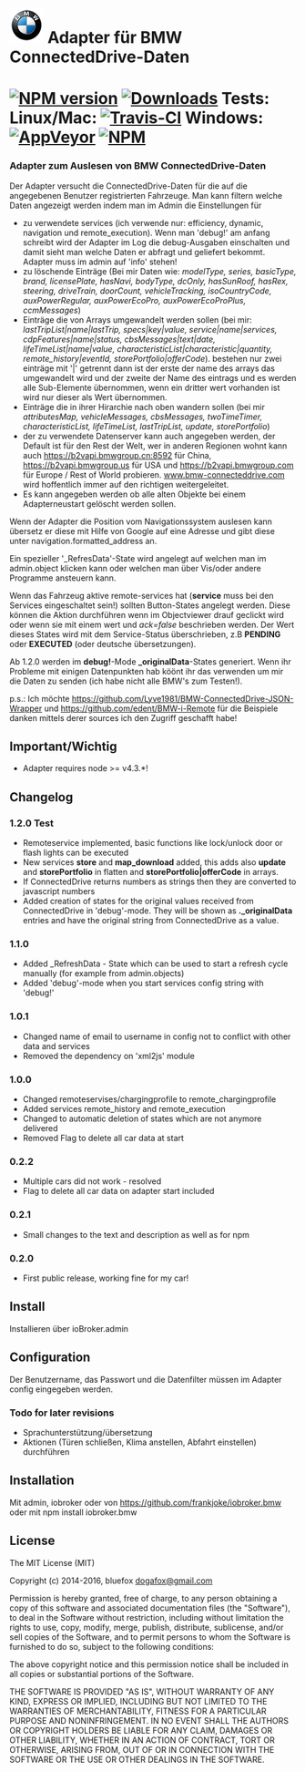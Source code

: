 # ![Logo](admin/bmw.png) Adapter für BMW ConnectedDrive-Daten

[![NPM version](http://img.shields.io/npm/v/iobroker.bmw.svg)](https://www.npmjs.com/package/iobroker.bmw)
[![Downloads](https://img.shields.io/npm/dm/iobroker.bmw.svg)](https://www.npmjs.com/package/iobroker.bmw)
**Tests:** Linux/Mac: [![Travis-CI](http://img.shields.io/travis/frankjoke/iobroker.bmw/master.svg)](https://travis-ci.org/frankjoke/iobroker.bmw)
Windows: [![AppVeyor](https://ci.appveyor.com/api/projects/status/github/frankjoke/ioBroker.bmw?branch=master&svg=true)](https://ci.appveyor.com/project/frankjoke/ioBroker-bmw/)
[![NPM](https://nodei.co/npm/iobroker.bmw.png?downloads=true)](https://nodei.co/npm/iobroker.bmw/)
==============
### Adapter zum Auslesen von BMW ConnectedDrive-Daten
Der Adapter versucht die ConnectedDrive-Daten für die auf die angegebenen Benutzer registrierten Fahrzeuge.
Man kann filtern welche Daten angezeigt werden indem man im Admin die Einstellungen für

* zu verwendete services (ich verwende nur: efficiency, dynamic, navigation und remote_execution). Wenn man 'debug!' am anfang schreibt wird der Adapter im Log die debug-Ausgaben einschalten und damit sieht man welche Daten er abfragt und geliefert bekommt. Adapter muss im admin auf 'info' stehen!
* zu löschende Einträge (Bei mir Daten wie: *modelType, series, basicType, brand, licensePlate, hasNavi, bodyType, dcOnly, hasSunRoof, hasRex, steering, driveTrain, doorCount, vehicleTracking, isoCountryCode, auxPowerRegular, auxPowerEcoPro, auxPowerEcoProPlus, ccmMessages*)
* Einträge die von Arrays umgewandelt werden sollen (bei mir: *lastTripList|name|lastTrip, specs|key|value, service|name|services, cdpFeatures|name|status, cbsMessages|text|date, lifeTimeList|name|value, characteristicList|characteristic|quantity, remote_history|eventId, storePortfolio|offerCode*). bestehen nur zwei einträge mit '|' getrennt dann ist der erste der name des arrays das umgewandelt wird und der zweite der Name des eintrags und es werden alle Sub-Elemente übernommen, wenn ein dritter wert vorhanden ist wird nur dieser als Wert übernommen.
* Einträge die in ihrer Hirarchie nach oben wandern sollen (bei mir *attributesMap, vehicleMessages, cbsMessages, twoTimeTimer, characteristicList, lifeTimeList, lastTripList, update, storePortfolio*)
* der zu verwendete Datenserver kann auch angegeben werden, der Default ist für den Rest der Welt, wer in anderen Regionen wohnt kann auch <https://b2vapi.bmwgroup.cn:8592> für China, <https://b2vapi.bmwgroup.us> für USA und <https://b2vapi.bmwgroup.com> für Europe / Rest of World probieren. www.bmw-connecteddrive.com wird hoffentlich immer auf den richtigen weitergeleitet.
* Es kann angegeben werden ob alle alten Objekte bei einem Adapterneustart gelöscht werden sollen.

Wenn der Adapter die Position vom Navigationssystem auslesen kann übersetz er diese mit Hilfe von Google auf eine Adresse und gibt diese unter navigation.formatted_address an.

Ein spezieller '_RefresData'-State wird angelegt auf welchen man im admin.object klicken kann oder welchen man über Vis/oder andere Programme ansteuern kann.

Wenn das Fahrzeug aktive remote-services hat (**service** muss bei den Services eingeschaltet sein!) sollten Button-States angelegt werden. Diese können die Aktion durchführen wenn im Objectviewer drauf geclickt wird oder wenn sie mit einem wert und *ack=false* beschrieben werden. Der Wert dieses States wird mit dem Service-Status überschrieben, z.B **PENDING** oder **EXECUTED** (oder deutsche übersetzungen).

Ab 1.2.0 werden im **debug!**-Mode **_originalData**-States generiert. Wenn ihr Probleme mit einigen Datenpunkten hab köönt ihr das verwenden um mir die Daten zu senden (ich habe nicht alle BMW's zum Testen!).

p.s.: Ich möchte <https://github.com/Lyve1981/BMW-ConnectedDrive-JSON-Wrapper> und <https://github.com/edent/BMW-i-Remote> für die Beispiele danken mittels derer sources ich den Zugriff geschafft habe!

## Important/Wichtig
* Adapter requires node >= v4.3.*!

## Changelog
### 1.2.0 Test
* Remoteservice implemented, basic functions like lock/unlock door or flash lights can be executed  
* New services **store** and **map_download** added, this adds also **update** and **storePortfolio** in flatten and **storePortfolio|offerCode** in arrays.
* If ConnectedDrive returns numbers as strings then they are converted to javascript numbers
* Added creation of states for the original values received from ConnectedDrive in 'debug'-mode. They will be shown as **._originalData** entries and have the original string from ConnectedDrive as a value.

### 1.1.0
* Added _RefreshData - State which can be used to start a refresh cycle manually (for example from admin.objects)
* Added 'debug'-mode when you start services config string with 'debug!'

### 1.0.1
* Changed name of email to username in config not to conflict with other data and services
* Removed the dependency on 'xml2js' module

### 1.0.0
* Changed remoteservises/chargingprofile to remote_chargingprofile
* Added services remote_history and remote_execution
* Changed to automatic deletion of states which are not anymore delivered
* Removed Flag to delete all car data at start

### 0.2.2
* Multiple cars did not work - resolved
* Flag to delete all car data on adapter start included

### 0.2.1
* Small changes to the text and description as well as for npm

### 0.2.0
* First public release, working fine for my car!

## Install

Installieren über ioBroker.admin

## Configuration

Der Benutzername, das Passwort und die Datenfilter müssen im Adapter config eingegeben werden.

### Todo for later revisions
* Sprachunterstützung/übersetzung
* Aktionen (Türen schließen, Klima anstellen, Abfahrt einstellen) durchführen

## Installation

Mit admin, iobroker oder von <https://github.com/frankjoke/iobroker.bmw> oder mit npm install iobroker.bmw

## License

The MIT License (MIT)

Copyright (c) 2014-2016, bluefox <dogafox@gmail.com>

Permission is hereby granted, free of charge, to any person obtaining a copy
of this software and associated documentation files (the "Software"), to deal
in the Software without restriction, including without limitation the rights
to use, copy, modify, merge, publish, distribute, sublicense, and/or sell
copies of the Software, and to permit persons to whom the Software is
furnished to do so, subject to the following conditions:

The above copyright notice and this permission notice shall be included in
all copies or substantial portions of the Software.

THE SOFTWARE IS PROVIDED "AS IS", WITHOUT WARRANTY OF ANY KIND, EXPRESS OR
IMPLIED, INCLUDING BUT NOT LIMITED TO THE WARRANTIES OF MERCHANTABILITY,
FITNESS FOR A PARTICULAR PURPOSE AND NONINFRINGEMENT. IN NO EVENT SHALL THE
AUTHORS OR COPYRIGHT HOLDERS BE LIABLE FOR ANY CLAIM, DAMAGES OR OTHER
LIABILITY, WHETHER IN AN ACTION OF CONTRACT, TORT OR OTHERWISE, ARISING FROM,
OUT OF OR IN CONNECTION WITH THE SOFTWARE OR THE USE OR OTHER DEALINGS IN
THE SOFTWARE.
